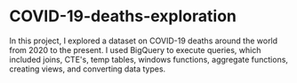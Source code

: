 # COVID-19-deaths-exploration
In this project, I explored a dataset on COVID-19 deaths around the world from 2020 to the present. I used BigQuery to execute queries, which included joins, CTE's, temp tables, windows functions, aggregate functions, creating views, and converting data types.
